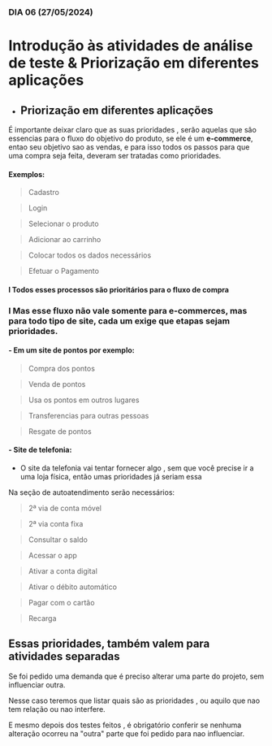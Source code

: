 ### DIA 06 (27/05/2024)

# Introdução às atividades de análise de teste & Priorização em diferentes aplicações

 - ##  Priorização em diferentes aplicações

É importante deixar claro que as suas prioridades , serão aquelas que são essencias para o fluxo do objetivo do produto, se ele é um **e-commerce**, entao seu objetivo sao as vendas, e para isso todos os passos para que uma compra seja feita, deveram ser tratadas como prioridades.

#### Exemplos:
> Cadastro

> Login

> Selecionar o produto

> Adicionar ao carrinho

> Colocar todos os dados necessários

> Efetuar o Pagamento

#### **l Todos esses processos são prioritários para o fluxo de compra**

### l Mas esse fluxo não vale somente para e-commerces, mas para todo tipo de site, cada um exige que etapas sejam prioridades.

#### - Em um site de pontos por exemplo:

> Compra dos pontos

> Venda de pontos

> Usa os pontos em outros lugares

> Transferencias para outras pessoas 

> Resgate de pontos

#### - Site de telefonia:

- O site da telefonia vai tentar fornecer algo , sem que você precise ir a uma loja física, então umas prioridades já seriam essa

Na seção de autoatendimento serão necessários:

> 2ª via de conta móvel

> 2ª via conta fixa

> Consultar o saldo

> Acessar o app

> Ativar a conta digital

> Ativar o débito automático

> Pagar com o cartão

> Recarga

## Essas prioridades, também valem para atividades separadas

Se foi pedido uma demanda que é preciso alterar uma parte do projeto, sem influenciar outra.

Nesse caso teremos que listar quais são as prioridades , ou aquilo que nao tem relação ou nao interfere.

E mesmo depois dos testes feitos , é obrigatório conferir se nenhuma alteração ocorreu na "outra" parte que foi pedido para nao influenciar.